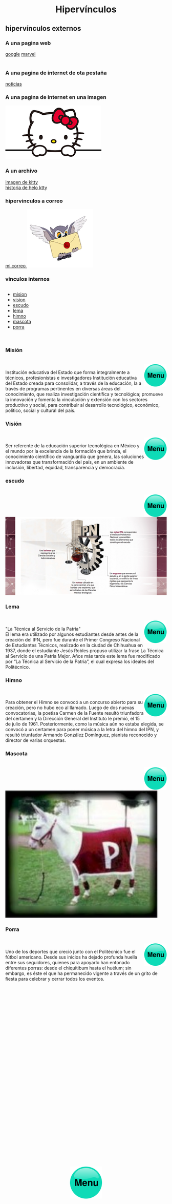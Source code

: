 <html>
<body>

<h1><center>Hiperv&iacutenculos</h1></center>
<h2>hiperv&iacutenculos externos</h2>
<h3> A una pagina web</h3>
<a href="https://www.google.com.mx/?hl=es-419"> google</a>
<a href="https://www.marvel.com/"> marvel</a> <br><br>


<h3>A una pagina de internet de ota pestaña</h3>
<a href=https://www.milenio.com/> noticias</a>

<h3> A una pagina de internet en una imagen </h3>
<a href="https://www.sanrio.com/"><img src="hk.png"></a>

<h3> A un archivo </h3>
<a href="Hellokitty.jpg"> imagen de kitty </a> <br>
<a href="HistoriaHK.docx">historia de helo ktty </a>

<h3> hipervinculos a correo </h3>
<a href="belenmercadobarrios@gmail.com">mi correo </a>
<img src="correo.gif">


<h3> vinculos internos</h3>
<h2><nav id="menu"> </h2>
<div class="menucito" id="menucito">
<ul>
<li><a href="#contenedor">mision</li></a>
<li><a href="#mesa">vision</li></a>
<li><a href="#bote">escudo</li></a>
<li><a href="#caso">lema</li></a>
<li><a href="#barro">himno</li></a>
<li><a href="#masca">mascota</li></a>
<li><a href="#xd">porra</li></a>
</ul>
</nav>
</div>
<br>
<div class="contenedor" id="contenedor">
<h3>Misión </h3><br> <a href="#menucito"><img src="menu.png" height="70" align="right"></a><br>
Institución educativa del Estado que forma integralmente a técnicos, profesionistas e investigadores Institución educativa del Estado creada para consolidar, a través de la educación, la a través de programas pertinentes en diversas áreas del conocimiento, que realiza investigación científica y tecnológica; promueve la innovación y fomenta la vinculación y extensión con los sectores productivo y social, para contribuir al desarrollo tecnológico, económico, político, social y cultural del país.
<br>
</div>
<div class="mesa" id="mesa">
<h3>Visión</h3><br> <a href="#menucito"><img src="menu.png" height="70" align="right"></a><br>
Ser referente de la educación superior tecnológica en México y el mundo por la excelencia de la formación que brinda, el conocimiento científico de vanguardia que genera, las soluciones innovadoras que transformación del país, en un ambiente de inclusión, libertad, equidad, transparencia y democracia.
<br>
</div>
<div class="bote" id="bote">
<h3>escudo</h3><br> <a href="#menucito"><img src="menu.png" height="70" align="right"></a><br>
<img src="escudo.jpg">
<br>
</div>
<div class="caso" id="caso">
<h3>Lema</h3><br><a href="#menucito"><img src="menu.png" height="70" align="right"></a><br>
"La Técnica al Servicio de la Patria"<br>
El lema era utilizado por algunos estudiantes desde antes de la creación del IPN, pero fue durante el Primer Congreso Nacional de Estudiantes Técnicos, realizado en la ciudad de Chihuahua en 1937, donde el estudiante Jesús Robles propuso utilizar la frase La Técnica al Servicio de una Patria Mejor. Años más tarde este lema fue modificado por “La Técnica al Servicio de la Patria”, el cual expresa los ideales del Politécnico.
<br>
</div>
<div class="barro" id="barro">
<h3>Himno</h3><br> <a href="#menucito"><img src="menu.png" height="70" align="right"></a><br>
Para obtener el Himno se convocó a un concurso abierto para su creación, pero no hubo eco al llamado. Luego de dos nuevas convocatorias, la poetisa Carmen de la Fuente resultó triunfadora del certamen y la Dirección General del Instituto le premió, el 15 de julio de 1961. Posteriormente, como la música aún no estaba elegida, se convocó a un certamen para poner música a la letra del himno del IPN, y resultó triunfador Armando González Domínguez, pianista reconocido y director de varias orquestas.
<br>
</div>

<div class="masca" id="masca">
<h3>Mascota</h3><br> <a href="#menucito"><img src="menu.png" height="70" align="right"></a><br>
<img src="mascota.jpg" height="400">
<br>
</div>

<div class="xd" id="xd">
<h3>Porra</h3><br> <a href="#menucito"><img src="menu.png" height="70" align="right"></a><br>
Uno de los deportes que creció junto con el Politécnico fue el fútbol americano. Desde sus inicios ha dejado profunda huella entre sus seguidores, quienes para apoyarlo han entonado diferentes porras: desde el chiquitibum hasta el huélum; sin embargo, es éste el que ha permanecido vigente a través de un grito de fiesta para celebrar y cerrar todos los eventos.
<br><br><br><br><br><br><br><br><br><br><br><br><br><br><br><br><br><br><br><br><br><br><br><br><br><br><br><br><br><br><br><br><br><br><br>




<center><a href="https://pastayqueso.github.io/upag/"><img src="menu.png" width=100 heigth=100></center></a>
</html>
